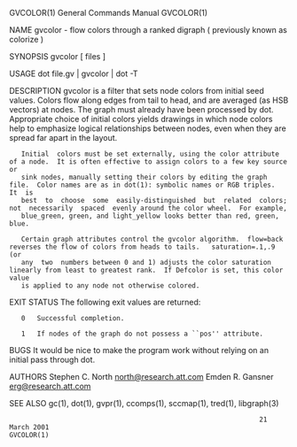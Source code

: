 GVCOLOR(1)                                                    General Commands Manual                                                   GVCOLOR(1)

NAME
       gvcolor - flow colors through a ranked digraph
       ( previously known as colorize )

SYNOPSIS
       gvcolor [ files ]

USAGE
       dot file.gv | gvcolor | dot -T<format>

DESCRIPTION
       gvcolor  is  a  filter that sets node colors from initial seed values.  Colors flow along edges from tail to head, and are averaged (as HSB
       vectors) at nodes.  The graph must already have been processed by dot.  Appropriate choice of initial colors yields drawings in which  node
       colors help to emphasize logical relationships between nodes, even when they are spread far apart in the layout.

       Initial  colors must be set externally, using the color attribute of a node.  It is often effective to assign colors to a few key source or
       sink nodes, manually setting their colors by editing the graph file.  Color names are as in dot(1): symbolic names or RGB triples.   It  is
       best  to  choose  some  easily‐distinguished  but  related  colors;  not  necessarily  spaced  evenly around the color wheel.  For example,
       blue_green, green, and light_yellow looks better than red, green, blue.

       Certain graph attributes control the gvcolor algorithm.  flow=back reverses the flow of colors from heads to tails.   saturation=.1,.9  (or
       any  two  numbers between 0 and 1) adjusts the color saturation linearly from least to greatest rank.  If Defcolor is set, this color value
       is applied to any node not otherwise colored.

EXIT STATUS
       The following exit values are returned:

       0   Successful completion.

       1   If nodes of the graph do not possess a ``pos'' attribute.

BUGS
       It would be nice to make the program work without relying on an initial pass through dot.

AUTHORS
       Stephen C. North <north@research.att.com>
       Emden R. Gansner <erg@research.att.com>

SEE ALSO
       gc(1), dot(1), gvpr(1), ccomps(1), sccmap(1), tred(1), libgraph(3)

                                                                   21 March 2001                                                        GVCOLOR(1)
